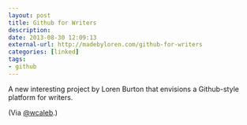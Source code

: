 ```yaml
---
layout: post
title: Github for Writers
description: 
date: 2013-08-30 12:09:13
external-url: http://madebyloren.com/github-for-writers
categories: [linked]
tags:
- github
---
```

A new interesting project by Loren Burton that envisions a Github-style platform for writers.

(Via [@wcaleb](twitter.com/wcaleb).)
